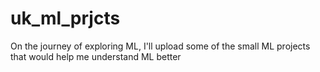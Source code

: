 # uk_ml_prjcts
On the journey of exploring ML, I'll upload some of the small ML projects that would help me understand ML better 
